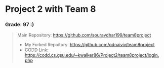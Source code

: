 # Project 2 with Team 8

### Grade: 97 :)

>Main Repository: https://github.com/souravdhar199/team8project
>* My Forked Repoitory: https://github.com/odnaiviv/team8project
>* CODD Link: https://codd.cs.gsu.edu/~kwalker86/Project2/team8project/login.php
